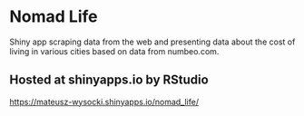 # Nomad Life
Shiny app scraping data from the web and presenting data about the cost of living in various cities based on data from numbeo.com.
<br>
## Hosted at shinyapps.io by RStudio
https://mateusz-wysocki.shinyapps.io/nomad_life/
